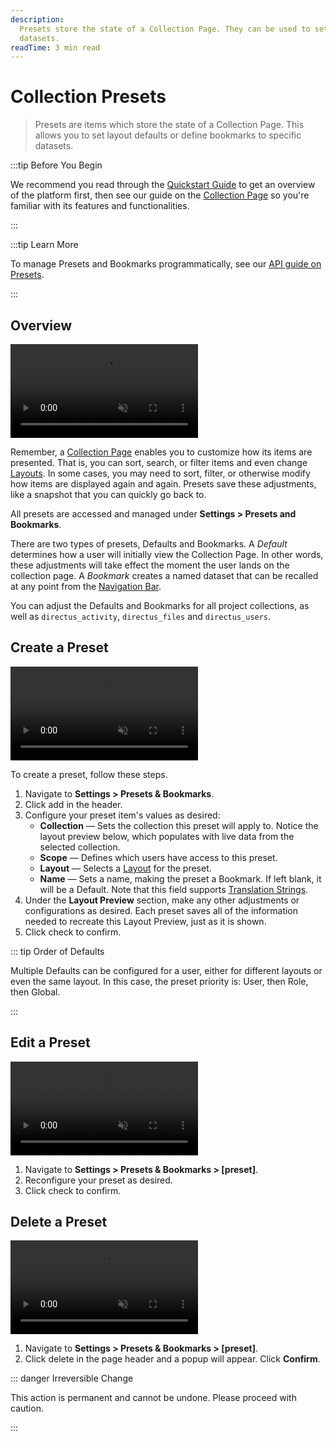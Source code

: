 ```yaml
---
description:
  Presets store the state of a Collection Page. They can be used to set layout defaults or define bookmarks to specific
  datasets.
readTime: 3 min read
---
```


# Collection Presets

> Presets are items which store the state of a Collection Page. This allows you to set layout defaults or define
> bookmarks to specific datasets.

:::tip Before You Begin

We recommend you read through the [Quickstart Guide](/getting-started/quickstart.md) to get an overview of the platform
first, then see our guide on the [Collection Page](/app/content/collections.md) so you're familiar with its features and
functionalities.

:::

:::tip Learn More

To manage Presets and Bookmarks programmatically, see our [API guide on Presets](/reference/system/presets.md).

:::

## Overview

<video title="Presets and Bookmarks Overview" autoplay playsinline muted loop controls>
	<source src="" type="video/mp4" />
</video>

Remember, a [Collection Page](/app/content/collections.md) enables you to customize how its items are presented. That
is, you can sort, search, or filter items and even change [Layouts](/app/layouts.md). In some cases, you may need to
sort, filter, or otherwise modify how items are displayed again and again. Presets save these adjustments, like a
snapshot that you can quickly go back to.

All presets are accessed and managed under **Settings > Presets and Bookmarks**.

There are two types of presets, Defaults and Bookmarks. A _Default_ determines how a user will initially view the
Collection Page. In other words, these adjustments will take effect the moment the user lands on the collection page. A
_Bookmark_ creates a named dataset that can be recalled at any point from the
[Navigation Bar](/app/overview#_2-navigation-bar).

You can adjust the Defaults and Bookmarks for all project collections, as well as `directus_activity`, `directus_files`
and `directus_users`.

## Create a Preset

<video title="Create a Preset" autoplay playsinline muted loop controls>
	<source src="" type="video/mp4" />
</video>

To create a preset, follow these steps.

1. Navigate to **Settings > Presets & Bookmarks**.
2. Click <span mi btn>add</span> in the header.
3. Configure your preset item's values as desired:
   - **Collection** — Sets the collection this preset will apply to. Notice the layout preview below, which populates
     with live data from the selected collection.
   - **Scope** — Defines which users have access to this preset.
   - **Layout** — Selects a [Layout](/app//layouts.md) for the preset.
   - **Name** — Sets a name, making the preset a Bookmark. If left blank, it will be a Default. Note that this field
     supports [Translation Strings](/configuration/translation-strings.md).
4. Under the **Layout Preview** section, make any other adjustments or configurations as desired. Each preset saves all
   of the information needed to recreate this Layout Preview, just as it is shown.
5. Click <span mi btn>check</span> to confirm.

::: tip Order of Defaults

Multiple Defaults can be configured for a user, either for different layouts or even the same layout. In this case, the
preset priority is: User, then Role, then Global.

:::

## Edit a Preset

<video title="Edit a Preset" autoplay playsinline muted loop controls>
	<source src="" type="video/mp4" />
</video>

1. Navigate to **Settings > Presets & Bookmarks > [preset]**.
2. Reconfigure your preset as desired.
3. Click <span mi btn>check</span> to confirm.

## Delete a Preset

<video title="Delete a Preset" autoplay playsinline muted loop controls>
	<source src="" type="video/mp4" />
</video>

1. Navigate to **Settings > Presets & Bookmarks > [preset]**.
2. Click <span mi btn dngr>delete</span> in the page header and a popup will appear. Click **Confirm**.

::: danger Irreversible Change

This action is permanent and cannot be undone. Please proceed with caution.

:::
